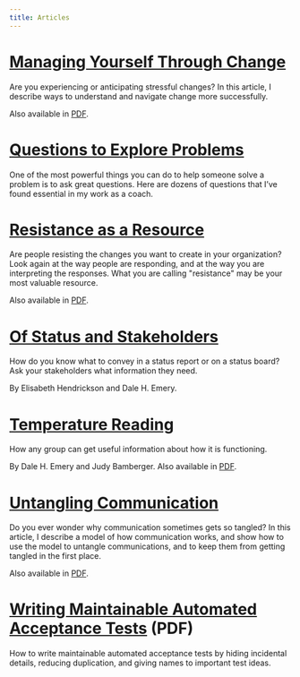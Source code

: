 ```yaml
---
title: Articles
---
```


# [Managing Yourself Through Change](managing_yourself_through_change/)

Are you experiencing or anticipating stressful changes?
In this article,
I describe ways to understand and navigate change more successfully.

Also available in [PDF](/pdf/managing_yourself_through_change.pdf).

# [Questions to Explore Problems](/pdf/questions_to_explore_problems.pdf)

One of the most powerful things you can do
to help someone solve a problem is to ask great questions.
Here are dozens of questions
that I’ve found essential in my work as a coach.

# [Resistance as a Resource](resistance_as_a_resource/)

Are people resisting the changes
you want to create in your organization?
Look again at the way people are responding,
and at the way you are interpreting the responses.
What you are calling "resistance" may be your most valuable resource.

Also available in [PDF](/pdf/resistance_as_a_resource.pdf).

# [Of Status and Stakeholders](of_status_and_stakeholders/)

How do you know what to convey in a status report or on a status board?
Ask your stakeholders what information they need.

By Elisabeth Hendrickson and Dale H. Emery.

# [Temperature Reading](temperature_reading/)

How any group can get useful information about how it is functioning.

By Dale H. Emery and Judy Bamberger.
Also available in [PDF](/pdf/temperature_reading.pdf).

# [Untangling Communication](untangling_communication/)

Do you ever wonder why communication sometimes gets so tangled?
In this article,
I describe a model of how communication works,
and show how to use the model to untangle communications,
and to keep them from getting tangled in the first place.

Also available in [PDF](/pdf/untangling_communication.pdf).

# [Writing Maintainable Automated Acceptance Tests](/pdf/writing_maintainable_automated_acceptance_tests.pdf) (PDF)

How to write maintainable automated acceptance tests
by hiding incidental details,
reducing duplication,
and giving names to important test ideas.
